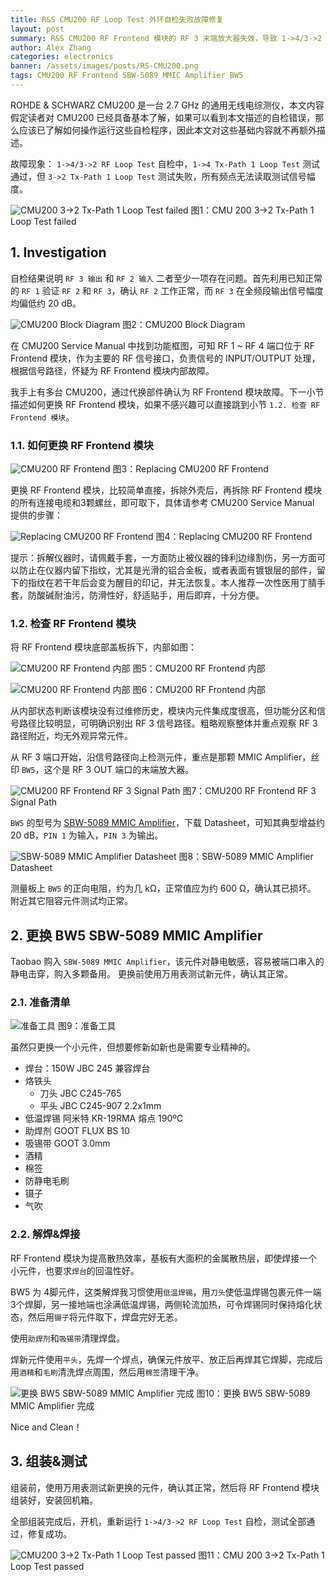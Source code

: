 ```yaml
---
title: R&S CMU200 RF Loop Test 外环自检失败故障修复
layout: post
summary: R&S CMU200 RF Frontend 模块的 RF 3 末端放大器失效，导致 1->4/3->2 RF Loop Test 自检失败，本文描述了故障调查以及修复的过程
author: Alex Zhang
categories: electronics
banner: /assets/images/posts/RS-CMU200.png
tags: CMU200 RF Frontend SBW-5089 MMIC Amplifier BW5
---
```


ROHDE & SCHWARZ CMU200 是一台 2.7 GHz 的通用无线电综测仪，本文内容假定读者对 CMU200 已经具备基本了解，如果可以看到本文描述的自检错误，那么应该已了解如何操作运行这些自检程序，因此本文对这些基础内容就不再额外描述。

故障现象： `1->4/3->2 RF Loop Test` 自检中，`1->4 Tx-Path 1 Loop Test` 测试通过，但 `3->2 Tx-Path 1 Loop Test` 测试失败，所有频点无法读取测试信号幅度。

![CMU200 3->2 Tx-Path 1 Loop Test failed](/assets/images/posts/RS-CMU200-RF-Loop-Test-3-2-failed.png)
图1：CMU 200 3->2 Tx-Path 1 Loop Test failed

## 1. Investigation

自检结果说明 `RF 3 输出` 和 `RF 2 输入` 二者至少一项存在问题。首先利用已知正常的 `RF 1` 验证 `RF 2` 和 `RF 3`，确认 `RF 2` 工作正常，而 `RF 3` 在全频段输出信号幅度均偏低约 20 dB。

![CMU200 Block Diagram](/assets/images/posts/RS-CMU200-Block-Diagram.png)
图2：CMU200 Block Diagram

在 CMU200 Service Manual 中找到功能框图，可知 RF 1 ~ RF 4 端口位于 RF Frontend 模块，作为主要的 RF 信号接口，负责信号的 INPUT/OUTPUT 处理，根据信号路径，怀疑为 RF Frontend 模块内部故障。

我手上有多台 CMU200，通过代换部件确认为 RF Frontend 模块故障。下一小节描述如何更换 RF Frontend 模块，如果不感兴趣可以直接跳到小节 `1.2. 检查 RF Frontend 模块`。

### 1.1. 如何更换 RF Frontend 模块

![CMU200 RF Frontend](/assets/images/posts/RS-CMU200-RF-Frontend.png)
图3：Replacing CMU200 RF Frontend

更换 RF Frontend 模块，比较简单直接，拆除外壳后，再拆除 RF Frontend 模块的所有连接电缆和3颗螺丝，即可取下，具体请参考 CMU200 Service Manual 提供的步骤：

![Replacing CMU200 RF Frontend](/assets/images/posts/RS-CMU200-RF-Frontend-Replacement.png)
图4：Replacing CMU200 RF Frontend

提示：拆解仪器时，请佩戴手套，一方面防止被仪器的锋利边缘割伤，另一方面可以防止在仪器内留下指纹，尤其是光滑的铝合金板，或者表面有镀银层的部件，留下的指纹在若干年后会变为醒目的印记，并无法恢复。本人推荐一次性医用丁腈手套，防酸碱耐油污，防滑性好，舒适贴手，用后即弃，十分方便。


### 1.2. 检查 RF Frontend 模块

将 RF Frontend 模块底部盖板拆下，内部如图：

![CMU200 RF Frontend 内部](/assets/images/posts/RS-CMU200-RF-Frontend-Opened-1.png)
图5：CMU200 RF Frontend 内部

![CMU200 RF Frontend 内部](/assets/images/posts/RS-CMU200-RF-Frontend-Opened-2.png)
图6：CMU200 RF Frontend 内部


从内部状态判断该模块没有过维修历史，模块内元件集成度很高，但功能分区和信号路径比较明显，可明确识别出 RF 3 信号路径。粗略观察整体并重点观察 RF 3 路径附近，均无外观异常元件。

从 RF 3 端口开始，沿信号路径向上检测元件，重点是那颗 MMIC Amplifier，丝印 `BW5`，这个是 RF 3 OUT 端口的末端放大器。

![CMU200 RF Frontend RF 3 Signal Path](/assets/images/posts/RS-CMU200-RF-Frontend-RF3-Signal-Path.png)
图7：CMU200 RF Frontend RF 3 Signal Path

`BW5` 的型号为 [SBW-5089 MMIC Amplifier](https://pdf1.alldatasheet.com/datasheet-pdf/view/256822/SIRENZA/SBW-5089Z.html)，下载 Datasheet，可知其典型增益约 20 dB，`PIN 1` 为输入，`PIN 3` 为输出。

![SBW-5089 MMIC Amplifier Datasheet](/assets/images/posts/SIRENZA-SBW-5089-datasheet.png)
图8：SBW-5089 MMIC Amplifier Datasheet

测量板上 `BW5` 的正向电阻，约为几 kΩ，正常值应为约 600 Ω，确认其已损坏。
附近其它阻容元件测试均正常。


## 2. 更换 BW5 SBW-5089 MMIC Amplifier

Taobao 购入 `SBW-5089 MMIC Amplifier`，该元件对静电敏感，容易被端口串入的静电击穿，购入多颗备用。
更换前使用万用表测试新元件，确认其正常。

### 2.1. 准备清单

![准备工具](/assets/images/posts/RS-CMU200-RF-Frontend-Repair-Tools.png)
图9：准备工具

虽然只更换一个小元件，但想要修新如新也是需要专业精神的。

* 焊台：150W JBC 245 兼容焊台
* 烙铁头
  * 刀头 JBC C245-765
  * 平头 JBC C245-907 2.2x1mm
* 低温焊锡 阿米特 KR-19RMA 熔点 190ºC
* 助焊剂 GOOT FLUX BS 10
* 吸锡带 GOOT 3.0mm
* 酒精
* 棉签
* 防静电毛刷
* 镊子
* 气吹

### 2.2. 解焊&焊接

RF Frontend 模块为提高散热效率，基板有大面积的金属散热层，即使焊接一个小元件，也要求`焊台`的回温性好。

BW5 为 4脚元件，这类解焊我习惯使用`低温焊锡`，用`刀头`使低温焊锡包裹元件一端3个焊脚，另一接地端也涂满低温焊锡，两侧轮流加热，可令焊锡同时保持熔化状态，然后用`镊子`将元件取下，焊盘完好无恙。

使用`助焊剂`和`吸锡带`清理焊盘。

焊新元件使用`平头`，先焊一个焊点，确保元件放平、放正后再焊其它焊脚，完成后用`酒精`和`毛刷`清洗焊点周围，然后用`棉签`清理干净。

![更换 BW5 SBW-5089 MMIC Amplifier 完成](/assets/images/posts/RS-CMU200-RF-Frontend-Repair-Done.png)
图10：更换 BW5 SBW-5089 MMIC Amplifier 完成

Nice and Clean！


## 3. 组装&测试

组装前，使用万用表测试新更换的元件，确认其正常，然后将 RF Frontend 模块组装好，安装回机箱。

全部组装完成后，开机，重新运行 `1->4/3->2 RF Loop Test` 自检，测试全部通过，修复成功。

![CMU200 3->2 Tx-Path 1 Loop Test passed](/assets/images/posts/RS-CMU200-RF-Loop-Test-3-2-passed.png)
图11：CMU 200 3->2 Tx-Path 1 Loop Test passed
